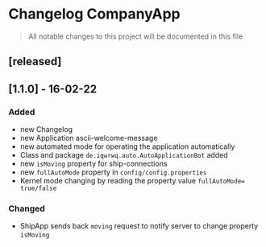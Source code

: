 # Changelog CompanyApp
>All notable changes to this project will be documented in this file

## [released]

## [1.1.0] - 16-02-22
### Added
- new Changelog
- new Application ascii-welcome-message
- new automated mode for operating the application automatically
- Class and package `de.iqwrwq.auto.AutoApplicationBot` added
- new `isMoving` property for ship-connections
- new `fullAutoMode` property in `config/config.properties`
- Kernel mode changing by reading the property value `fullAutoMode= true/false`

### Changed
- ShipApp sends back `moving` request to notify server to change property `isMoving`